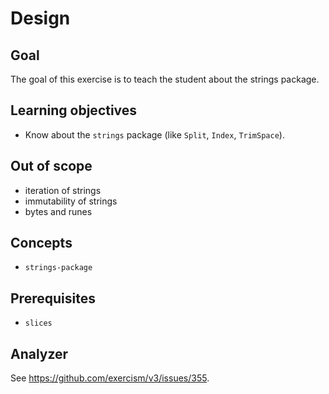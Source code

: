 # Design

## Goal

The goal of this exercise is to teach the student about the strings package.

## Learning objectives

- Know about the `strings` package (like `Split`, `Index`, `TrimSpace`).

## Out of scope

- iteration of strings
- immutability of strings
- bytes and runes

## Concepts

- `strings-package`

## Prerequisites

- `slices`

## Analyzer

See https://github.com/exercism/v3/issues/355.

